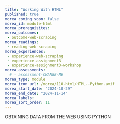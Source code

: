 ```yaml
---
title: "Working With HTML"
published: true
morea_coming_soon: false
morea_id: module-html
morea_prerequisites:
morea_outcomes:
 - outcome-web-scraping
morea_readings:
 - reading-web-scraping
morea_experiences:
 - experience-web-scraping
 - experience-assignment3
 - experience-assignment3-workshop
morea_assessments:
  # - assessment-CHANGE-ME
morea_type: module
morea_icon_url: /morea/110-html/HTML--Python.avif
morea_start_date: "2024-10-29"
morea_end_date: "2024-11-14"
morea_labels:
morea_sort_order: 11
---
```


OBTAINING DATA FROM THE WEB USING PYTHON
